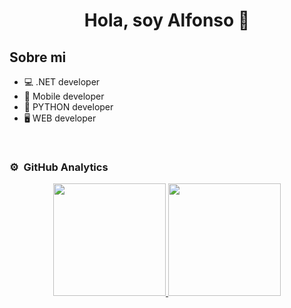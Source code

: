 <div align="center">
<h1 align="center">Hola, soy Alfonso 👋</h1>
</div>

## Sobre mi

- 💻 .NET developer
- 📱 Mobile developer
- 🐍 PYTHON developer
- 🖥️ WEB developer

<br>

### ⚙️ &nbsp;GitHub Analytics

<p align="center">
<a href="https://github.com/pyasoft">
  <img height="180em" src="https://github-readme-stats-eight-theta.vercel.app/api?username=pyasoft&show_icons=true&theme=algolia&include_all_commits=true&count_private=true"/>
  <img height="180em" src="https://github-readme-stats-eight-theta.vercel.app/api/top-langs/?username=pyasoft&layout=compact&langs_count=8&theme=algolia"/>
</a>
</p>
